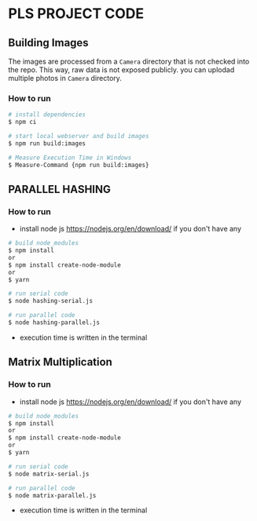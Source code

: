 # PLS PROJECT CODE

## Building Images

The images are processed from a `Camera` directory that is not checked into the repo.
This way, raw data is not exposed publicly. you can uplodad multiple photos in `Camera` directory.

### How to run

```bash
# install dependencies
$ npm ci

# start local webserver and build images
$ npm run build:images

# Measure Execution Time in Windows
$ Measure-Command {npm run build:images}
```


## PARALLEL HASHING

### How to run

- install node js https://nodejs.org/en/download/ if you don't have any

```bash
# build node_modules
$ npm install
or
$ npm install create-node-module
or
$ yarn

# run serial code
$ node hashing-serial.js

# run parallel code 
$ node hashing-parallel.js
```

- execution time is written in the terminal


## Matrix Multiplication 

### How to run

- install node js https://nodejs.org/en/download/ if you don't have any

```bash
# build node_modules
$ npm install
or
$ npm install create-node-module
or
$ yarn

# run serial code
$ node matrix-serial.js

# run parallel code 
$ node matrix-parallel.js
```

- execution time is written in the terminal

